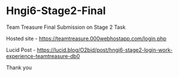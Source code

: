 # Hngi6-Stage2-Final 

Team Treasure Final Submission on Stage 2 Task

Hosted site - https://teamtreasure.000webhostapp.com/login.php

Lucid Post - https://lucid.blog/O2bid/post/hngi6-stage2-login-work-experience-teamtreasure-db0

Thank you
